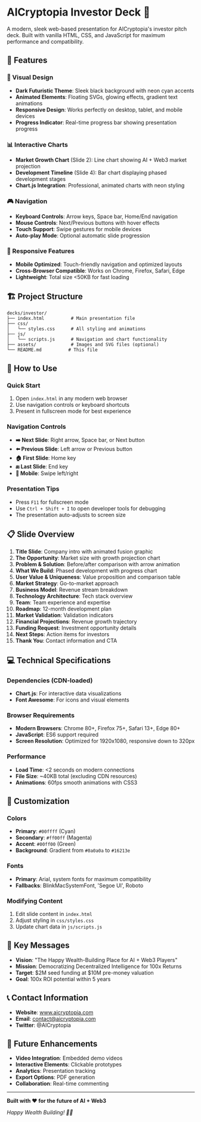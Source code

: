 # AICryptopia Investor Deck 🚀

A modern, sleek web-based presentation for AICryptopia's investor pitch deck. Built with vanilla HTML, CSS, and JavaScript for maximum performance and compatibility.

## 🎯 Features

### 🎨 Visual Design
- **Dark Futuristic Theme**: Sleek black background with neon cyan accents
- **Animated Elements**: Floating SVGs, glowing effects, gradient text animations
- **Responsive Design**: Works perfectly on desktop, tablet, and mobile devices
- **Progress Indicator**: Real-time progress bar showing presentation progress

### 📊 Interactive Charts
- **Market Growth Chart** (Slide 2): Line chart showing AI + Web3 market projection
- **Development Timeline** (Slide 4): Bar chart displaying phased development stages
- **Chart.js Integration**: Professional, animated charts with neon styling

### 🎮 Navigation
- **Keyboard Controls**: Arrow keys, Space bar, Home/End navigation
- **Mouse Controls**: Next/Previous buttons with hover effects
- **Touch Support**: Swipe gestures for mobile devices
- **Auto-play Mode**: Optional automatic slide progression

### 📱 Responsive Features
- **Mobile Optimized**: Touch-friendly navigation and optimized layouts
- **Cross-Browser Compatible**: Works on Chrome, Firefox, Safari, Edge
- **Lightweight**: Total size <50KB for fast loading

## 🏗️ Project Structure

```
decks/investor/
├── index.html          # Main presentation file
├── css/
│   └── styles.css      # All styling and animations
├── js/
│   └── scripts.js      # Navigation and chart functionality
├── assets/             # Images and SVG files (optional)
└── README.md          # This file
```

## 🚀 How to Use

### Quick Start
1. Open `index.html` in any modern web browser
2. Use navigation controls or keyboard shortcuts
3. Present in fullscreen mode for best experience

### Navigation Controls
- **➡️ Next Slide**: Right arrow, Space bar, or Next button
- **⬅️ Previous Slide**: Left arrow or Previous button
- **🏠 First Slide**: Home key
- **🔚 Last Slide**: End key
- **📱 Mobile**: Swipe left/right

### Presentation Tips
- Press `F11` for fullscreen mode
- Use `Ctrl + Shift + I` to open developer tools for debugging
- The presentation auto-adjusts to screen size

## 📋 Slide Overview

1. **Title Slide**: Company intro with animated fusion graphic
2. **The Opportunity**: Market size with growth projection chart
3. **Problem & Solution**: Before/after comparison with arrow animation
4. **What We Build**: Phased development with progress chart
5. **User Value & Uniqueness**: Value proposition and comparison table
6. **Market Strategy**: Go-to-market approach
7. **Business Model**: Revenue stream breakdown
8. **Technology Architecture**: Tech stack overview
9. **Team**: Team experience and expertise
10. **Roadmap**: 12-month development plan
11. **Market Validation**: Validation indicators
12. **Financial Projections**: Revenue growth trajectory
13. **Funding Request**: Investment opportunity details
14. **Next Steps**: Action items for investors
15. **Thank You**: Contact information and CTA

## 💻 Technical Specifications

### Dependencies (CDN-loaded)
- **Chart.js**: For interactive data visualizations
- **Font Awesome**: For icons and visual elements

### Browser Requirements
- **Modern Browsers**: Chrome 80+, Firefox 75+, Safari 13+, Edge 80+
- **JavaScript**: ES6 support required
- **Screen Resolution**: Optimized for 1920x1080, responsive down to 320px

### Performance
- **Load Time**: <2 seconds on modern connections
- **File Size**: ~40KB total (excluding CDN resources)
- **Animations**: 60fps smooth animations with CSS3

## 🔧 Customization

### Colors
- **Primary**: `#00ffff` (Cyan)
- **Secondary**: `#ff00ff` (Magenta)
- **Accent**: `#00ff00` (Green)
- **Background**: Gradient from `#0a0a0a` to `#16213e`

### Fonts
- **Primary**: Arial, system fonts for maximum compatibility
- **Fallbacks**: BlinkMacSystemFont, 'Segoe UI', Roboto

### Modifying Content
1. Edit slide content in `index.html`
2. Adjust styling in `css/styles.css`
3. Update chart data in `js/scripts.js`

## 🎯 Key Messages

- **Vision**: "The Happy Wealth-Building Place for AI + Web3 Players"
- **Mission**: Democratizing Decentralized Intelligence for 100x Returns
- **Target**: $2M seed funding at $10M pre-money valuation
- **Goal**: 100x ROI potential within 5 years

## 📞 Contact Information

- **Website**: www.aicryptopia.com
- **Email**: contact@aicryptopia.com
- **Twitter**: @AICryptopia

## 🔮 Future Enhancements

- **Video Integration**: Embedded demo videos
- **Interactive Elements**: Clickable prototypes
- **Analytics**: Presentation tracking
- **Export Options**: PDF generation
- **Collaboration**: Real-time commenting

---

**Built with ❤️ for the future of AI + Web3**

*Happy Wealth Building! 💎✨* 